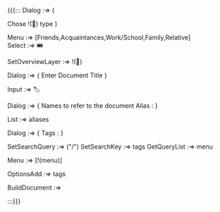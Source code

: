 {{{:::
Dialog :=> {

Chose !(🎫) type 
}

Menu :=> [Friends,Acquaintances,Work/School,Family,Relative]  
Select :=> 🎟️

SetOverviewLayer :=> !(🎫)

Dialog :=> {
Enter Document Title 
}

Input :=> 🏷️

Dialog :=> {
Names to refer to the document
Alias : 
}

List :=> aliases

Dialog :=> {
Tags :
}

SetSearchQuery :=> ("/")
SetSearchKey :=> tags
GetQueryList :=> menu

Menu :=> [!(menu)]

OptionsAdd :=> tags

BuildDocument :=>

:::}}}
